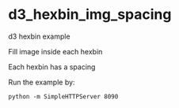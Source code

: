 # d3_hexbin_img_spacing
d3 hexbin example

Fill image inside each hexbin

Each hexbin has a spacing

Run the example by:


```
python -m SimpleHTTPServer 8090
```

